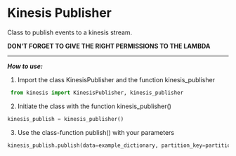 <h1>Kinesis Publisher</h1>
Class to publish events to a kinesis stream. 

**DON'T FORGET TO GIVE THE RIGHT PERMISSIONS TO THE LAMBDA**

<hr>

***How to use:***
1. Import the class KinesisPublisher and the function kinesis_publisher
```py
 from kinesis import KinesisPublisher, kinesis_publisher
 ```
2. Initiate the class with the function kinesis_publisher()
```py
kinesis_publish = kinesis_publisher()
```
3. Use the class-function publish() with your parameters
```py
kinesis_publish.publish(data=example_dictionary, partition_key=partition_key, stream_name=STREAM_NAME)
```
